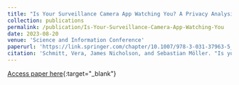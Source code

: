 ```yaml
---
title: "Is Your Surveillance Camera App Watching You? A Privacy Analysis"
collection: publications
permalink: /publication/Is-Your-Surveillance-Camera-App-Watching-You
date: 2023-08-20
venue: 'Science and Information Conference'
paperurl: 'https://link.springer.com/chapter/10.1007/978-3-031-37963-5_93'
citation: 'Schmitt, Vera, James Nicholson, and Sebastian Möller. "Is your surveillance camera app watching you? A privacy analysis." In Science and Information Conference, pp. 1375-1393. Cham: Springer Nature Switzerland, 2023.'
---
```


[Access paper here](https://link.springer.com/chapter/10.1007/978-3-031-37963-5_93){:target="_blank"}